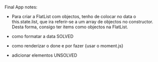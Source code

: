 Final App notes:

- Para criar a FlatList com objectos, tenho de colocar no data o this.state.list, que ira referir-se a um array de objectos no constructor. Desta forma, consigo ter items como objectos na FlatList.

- como formatar a data SOLVED
- como renderizar o done e por fazer {usar o moment.js}
- adicionar elementos UNSOLVED
